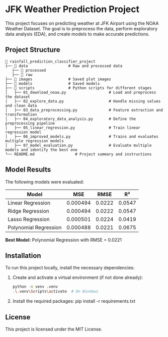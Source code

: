 # JFK Weather Prediction Project

This project focuses on predicting weather at JFK Airport using the NOAA Weather Dataset. The goal is to preprocess the data, perform exploratory data analysis (EDA), and create models to make accurate predictions.

## Project Structure
```
📂 rainfall_prediction_classifier_project
├── 📂 data                  # Raw and processed data
   ├── 📂 processed
   ├── 📂 raw          
├── 📂 images                # Saved plot images
├── 📂 models                # Saved models
├── 📂 scripts               # Python scripts for different stages
│   ├── 01_download_noaa.py                   # Load and preprocess the dataset
│   ├── 02_explore_data.py                    # Handle missing values and clean data
│   ├── 03_data_preprocessing.py              # Feature extraction and transformation
│   ├── 04_exploratory_data_analysis.py       # Define the preprocessing pipeline
│   ├── 05_linear_regression.py               # Train linear regression model
│   ├── 06_improved_models.py                 # Trains and evaluates multiple regression models
│   ├── 07_model_evaluation.py                # Evaluate multiple models and identify the best one
└── README.md                  # Project summary and instructions
```
## Model Results

The following models were evaluated:

| Model                    | MSE                | RMSE               | R²                |
|--------------------------|--------------------|--------------------|-------------------|
| Linear Regression         | 0.000494           | 0.0222             | 0.0547            |
| Ridge Regression          | 0.000494           | 0.0222             | 0.0547            |
| Lasso Regression          | 0.000501           | 0.0224             | 0.0419            |
| Polynomial Regression     | 0.000488           | 0.0221             | 0.0675            |

**Best Model:** Polynomial Regression with RMSE = 0.0221

## Installation

To run this project locally, install the necessary dependencies:

1. Create and activate a virtual environment (if not done already):
   ```bash
   python -m venv .venv
   .\.venv\Scripts\activate  # On Windows
   
2. Install the required packages:
    pip install -r requirements.txt

## License

This project is licensed under the MIT License.
